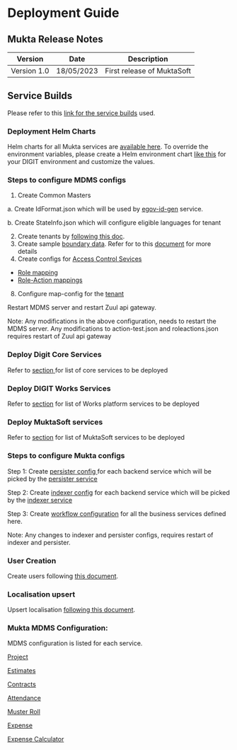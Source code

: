 # Deployment Guide

## Mukta Release Notes

| Version     | Date       | Description                |
| ----------- | ---------- | -------------------------- |
| Version 1.0 | 18/05/2023 | First release of MuktaSoft |

## Service Builds

Please refer to this [link for the service builds](../mukta/release-notes/service-build-updates.md) used.

### Deployment Helm Charts

Helm charts for all Mukta services are [available here](https://github.com/egovernments/DIGIT-DevOps/tree/digit-works/deploy-as-code/helm/charts/digit-works). To override the environment variables, please create a Helm environment chart [like this](https://github.com/egovernments/DIGIT-DevOps/blob/digit-works/deploy-as-code/helm/environments/mukta-uat.yaml) for your DIGIT environment and customize the values.&#x20;

### Steps to configure MDMS configs

1. Create Common Masters

&#x20;      a. Create IdFormat.json which will be used by [egov-id-gen](https://core.digit.org/platform/core-services/id-generation-service) service.

&#x20;      b. Create StateInfo.json which will configure eligible languages for tenant

2. Create tenants by [following this doc](https://digit-discuss.atlassian.net/wiki/spaces/DD/pages/638713938/Configuring+Tenants).
3. Create sample [boundary data](https://github.com/egovernments/works-mdms-data/tree/UAT/data/statea/cityone/egov-location). Refer for to this [document](https://core.digit.org/guides/data-setup-guide/location-module) for more details&#x20;
4. Create configs for [Access Control Sevices](https://core.digit.org/platform/core-services/access-control-services)

* [Role mapping](https://github.com/egovernments/works-mdms-data/blob/UAT/data/statea/ACCESSCONTROL-ROLES/roles.json)
* [Role-Action mappings](https://github.com/egovernments/works-mdms-data/blob/UAT/data/statea/ACCESSCONTROL-ROLEACTIONS/roleactions.json)

8. Configure map-config for the [tenant](https://github.com/egovernments/health-campaign-mdms/tree/v1.0.0/data/default/map-config)

&#x20;Restart MDMS server and restart Zuul api gateway.&#x20;

Note: Any modifications in the above configuration, needs to restart the MDMS server. Any modifications to action-test.json and roleactions.json requires restart of Zuul api gateway

### Deploy Digit Core Services

Refer to [section](../mukta/release-notes/service-build-updates.md)[ ](deployment-guide.md#service-builds)for list of core services to be deployed

### Deploy DIGIT Works Services

Refer to [section](../../platform/release-notes/service-build-updates.md) for list of Works platform services to be deployed

### Deploy MuktaSoft services

Refer to [section](../mukta/release-notes/service-build-updates.md) for list of MuktaSoft services to be deployed

### Steps to configure Mukta configs

Step 1: Create [persister config ](https://github.com/egovernments/works-configs/tree/UAT/egov-persister)for each backend service which will be picked by the [persister service](https://core.digit.org/platform/core-services/persister-service)

Step 2: Create [indexer config](https://github.com/egovernments/works-configs/tree/UAT/egov-indexer) for each backend service which will be picked by the [indexer service](https://core.digit.org/platform/core-services/indexer-service)

Step 3: Create [workflow configuration](https://github.com/egovernments/works-configs/tree/UAT/workflow-configs) for all the business services defined here.&#x20;

Note: Any changes to indexer and persister configs, requires restart of indexer and persister.

### User Creation

Create users following [this document](https://core.digit.org/guides/data-setup-guide/user-module).

### Localisation upsert

Upsert localisation [following this document](https://core.digit.org/guides/data-setup-guide/localisation-module).

### Mukta MDMS Configuration:

MDMS configuration is listed for each service.

[Project](../../platform/architecture/low-level-design/services/project.md)

[Estimates](../../platform/platform-services/estimates.md)

[Contracts](../mukta/configuration/service-configuration/contract.md#mdms-configuration)

[Attendance](../mukta/configuration/service-configuration/attendance.md#configuration)

[Muster Roll](../mukta/configuration/service-configuration/muster-roll.md#configuration)

[Expense](../mukta/configuration/service-configuration/expense.md#configuration)

[Expense Calculator](services/expense-calculator.md)

